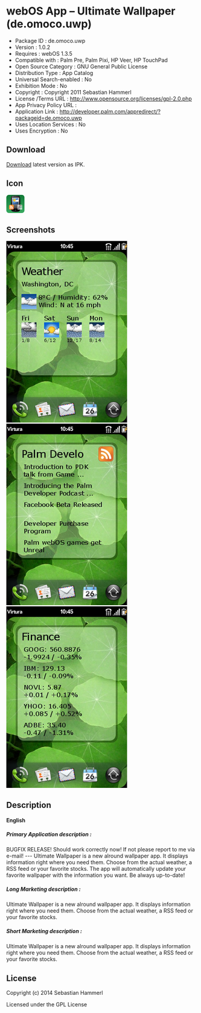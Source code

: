 webOS App – Ultimate Wallpaper (de.omoco.uwp)
=============================================

- Package ID : 	 de.omoco.uwp 
- Version : 	 1.0.2 
- Requires : 	 webOS 1.3.5 
- Compatible with : 	 Palm Pre, Palm Pixi, HP Veer, HP TouchPad 
- Open Source Category : 	 GNU General Public License 
- Distribution Type : 	 App Catalog 
- Universal Search-enabled : 	 No 
- Exhibition Mode : 	 No 
- Copyright : 	 Copyright 2011 Sebastian Hammerl 
- License /Terms URL : 	 http://www.opensource.org/licenses/gpl-2.0.php 
- App Privacy Policy URL : 	
- Application Link : 	 http://developer.palm.com/appredirect/?packageid=de.omoco.uwp 
- Uses Location Services : 	 No 
- Uses Encryption : 	 No

## Download

[Download](/releases/de.omoco.uwp_1.0.2_all.ipk?raw=true) latest version as IPK.

## Icon

![Screenshot](/icon.png?raw=true "Icon")

## Screenshots

![Screenshot](/screenshots/screenshot0.png?raw=true "Screenshot")
![Screenshot](/screenshots/screenshot1.png?raw=true "Screenshot")
![Screenshot](/screenshots/screenshot2.png?raw=true "Screenshot")

## Description

#### English

##### Primary Application description : 

BUGFIX RELEASE! Should work correctly now! If not please report to me via e-mail! --- Ultimate Wallpaper is a new alround wallpaper app. It displays information right where you need them. Choose from the actual weather, a RSS feed or your favorite stocks. The app will automatically update your favorite wallpaper with the information you want. Be always up-to-date!

##### Long Marketing description : 

Ultimate Wallpaper is a new alround wallpaper app. It displays information right where you need them. Choose from the actual weather, a RSS feed or your favorite stocks.

##### Short Marketing description : 

Ultimate Wallpaper is a new alround wallpaper app. It displays information right where you need them. Choose from the actual weather, a RSS feed or your favorite stocks.

## License

Copyright (c) 2014 Sebastian Hammerl

Licensed under the GPL License